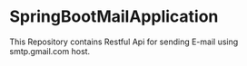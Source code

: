 # SpringBootMailApplication
This Repository contains Restful Api for sending E-mail using smtp.gmail.com host.
